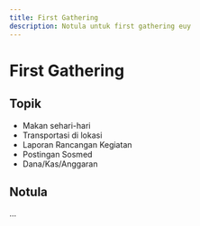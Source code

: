 ```yaml
---
title: First Gathering
description: Notula untuk first gathering euy
---
```


# First Gathering

## Topik

- Makan sehari-hari
- Transportasi di lokasi
- Laporan Rancangan Kegiatan
- Postingan Sosmed
- Dana/Kas/Anggaran

## Notula

...